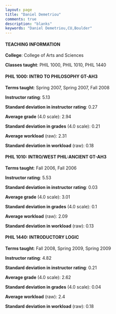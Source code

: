 ```yaml
---
layout: page
title: "Daniel Demetriou" 
comments: true
description: "blanks"
keywords: "Daniel Demetriou,CU,Boulder"
---
```

<head>
<script src="https://ajax.googleapis.com/ajax/libs/jquery/2.1.3/jquery.min.js"></script>
<script src="https://dl.dropboxusercontent.com/s/pc42nxpaw1ea4o9/highcharts.js?dl=0"></script>
<!-- <script src="../assets/js/highcharts.js"></script> -->
<style type="text/css">@font-face {
	font-family: "Bebas Neue";
	src: url(https://www.filehosting.org/file/details/544349/BebasNeue Regular.otf) format("opentype");
	}
	h1.Bebas { 
		font-family: "Bebas Neue", Verdana, Tahoma;
	}
</style>
</head>
	   
#### TEACHING INFORMATION

**College**: College of Arts and Sciences

**Classes taught**: PHIL 1000, PHIL 1010, PHIL 1440

#### PHIL 1000: INTRO TO PHILOSOPHY GT-AH3

**Terms taught**: Spring 2007, Spring 2007, Fall 2008

**Instructor rating**: 5.13

**Standard deviation in instructor rating**: 0.27

**Average grade** (4.0 scale): 2.94

**Standard deviation in grades** (4.0 scale): 0.21

**Average workload** (raw): 2.31

**Standard deviation in workload** (raw): 0.18

#### PHIL 1010: INTRO/WEST PHIL:ANCIENT GT-AH3

**Terms taught**: Fall 2006, Fall 2006

**Instructor rating**: 5.53

**Standard deviation in instructor rating**: 0.03

**Average grade** (4.0 scale): 3.01

**Standard deviation in grades** (4.0 scale): 0.1

**Average workload** (raw): 2.09

**Standard deviation in workload** (raw): 0.13

#### PHIL 1440: INTRODUCTORY LOGIC

**Terms taught**: Fall 2008, Spring 2009, Spring 2009

**Instructor rating**: 4.82

**Standard deviation in instructor rating**: 0.21

**Average grade** (4.0 scale): 2.62

**Standard deviation in grades** (4.0 scale): 0.04

**Average workload** (raw): 2.4

**Standard deviation in workload** (raw): 0.18

